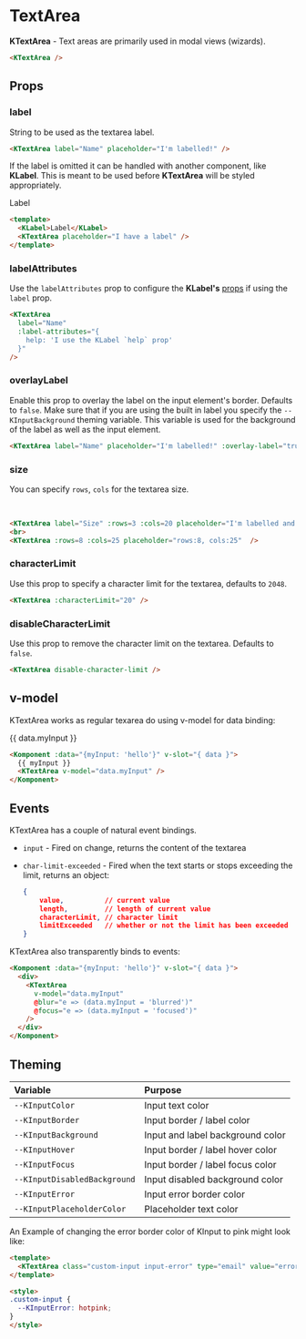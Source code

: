 # TextArea

**KTextArea** - Text areas are primarily used in modal views (wizards).
<KTextArea/>

```html
<KTextArea />
```

## Props

### label

String to be used as the textarea label.

<KTextArea label="Name" placeholder="I'm labelled!" />

```html
<KTextArea label="Name" placeholder="I'm labelled!" />
```

If the label is omitted it can be handled with another component, like **KLabel**. This is meant to be used before **KTextArea** will be styled appropriately.

<KLabel>Label</KLabel>
<KTextArea placeholder="I have a label" />

```html
<template>
  <KLabel>Label</KLabel>
  <KTextArea placeholder="I have a label" />
</template>
```

### labelAttributes

Use the `labelAttributes` prop to configure the **KLabel's** [props](/components/label.html) if using the `label` prop.

<KTextArea label="Name" :label-attributes="{ help: 'I use the KLabel `help` prop' }" />

```html
<KTextArea
  label="Name"
  :label-attributes="{
    help: 'I use the KLabel `help` prop'
  }"
/>
```

### overlayLabel

Enable this prop to overlay the label on the input element's border. Defaults to `false`.
Make sure that if you are using the built in label you specify the `--KInputBackground` theming variable. This variable is used for the background of the label as well as the input element.

<KTextArea label="Name" placeholder="I'm labelled!" :overlay-label="true" />

```html
<KTextArea label="Name" placeholder="I'm labelled!" :overlay-label="true" />
```

### size

You can specify `rows`, `cols` for the textarea size.

<KTextArea label="Size" :rows=3 :cols=20 placeholder="I'm labelled and customized!" />
<br>
<KTextArea :rows=8 :cols=25 placeholder="rows:8, cols:25"  />

```html
<KTextArea label="Size" :rows=3 :cols=20 placeholder="I'm labelled and customized!" />
<br>
<KTextArea :rows=8 :cols=25 placeholder="rows:8, cols:25"  />
```

### characterLimit

Use this prop to specify a character limit for the textarea, defaults to `2048`.

<KTextArea :characterLimit="20" />

```html
<KTextArea :characterLimit="20" />
```

### disableCharacterLimit

Use this prop to remove the character limit on the textarea. Defaults to `false`.

<KTextArea disable-character-limit />

```html
<KTextArea disable-character-limit />
```

## v-model

KTextArea works as regular texarea do using v-model for data binding:

<Komponent :data="{myInput: 'hello'}" v-slot="{ data }">
  <div>
    {{ data.myInput }}
    <KTextArea
      v-model="data.myInput"
      @blur="e => (data.myInput = 'blurred')" />
  </div>
</Komponent>

```html
<Komponent :data="{myInput: 'hello'}" v-slot="{ data }">
  {{ myInput }}
  <KTextArea v-model="data.myInput" />
</Komponent>
```

## Events

KTextArea has a couple of natural event bindings.

- `input` - Fired on change, returns the content of the textarea
- `char-limit-exceeded` - Fired when the text starts or stops exceeding the limit, returns an object:

    ```json
    {
        value,          // current value
        length,         // length of current value
        characterLimit, // character limit
        limitExceeded   // whether or not the limit has been exceeded
    }
    ```

KTextArea also transparently binds to events:

<Komponent :data="{myInput: 'hello'}" v-slot="{ data }">
  <div>
    <KTextArea
      v-model="data.myInput"
      @blur="e => (data.myInput = 'blurred')"
      @focus="e => (data.myInput = 'focused')"
    />
  </div>
</Komponent>

```html
<Komponent :data="{myInput: 'hello'}" v-slot="{ data }">
  <div>
    <KTextArea
      v-model="data.myInput"
      @blur="e => (data.myInput = 'blurred')"
      @focus="e => (data.myInput = 'focused')"
    />
  </div>
</Komponent>
```

## Theming

| Variable | Purpose
|:-------- |:-------
| `--KInputColor` | Input text color
| `--KInputBorder` | Input border / label color
| `--KInputBackground` | Input and label background color
| `--KInputHover` | Input border / label hover color
| `--KInputFocus` | Input border / label focus color
| `--KInputDisabledBackground` | Input disabled background color
| `--KInputError` | Input error border color
| `--KInputPlaceholderColor`| Placeholder text color

An Example of changing the error border color of KInput to pink might look like:

<template>
  <KTextArea class="custom-input input-error" type="email" value="error" />
</template>

```html
<template>
  <KTextArea class="custom-input input-error" type="email" value="error" />
</template>

<style>
.custom-input {
  --KInputError: hotpink;
}
</style>
```

<style lang="scss">
.custom-input {
  --KInputError: hotpink;
}
</style>
